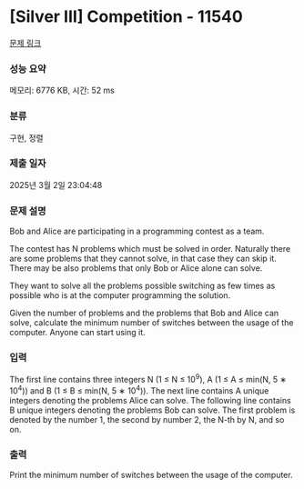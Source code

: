 # [Silver III] Competition - 11540 

[문제 링크](https://www.acmicpc.net/problem/11540) 

### 성능 요약

메모리: 6776 KB, 시간: 52 ms

### 분류

구현, 정렬

### 제출 일자

2025년 3월 2일 23:04:48

### 문제 설명

<p>Bob and Alice are participating in a programming contest as a team.</p>

<p>The contest has N problems which must be solved in order. Naturally there are some problems that they cannot solve, in that case they can skip it. There may be also problems that only Bob or Alice alone can solve.</p>

<p>They want to solve all the problems possible switching as few times as possible who is at the computer programming the solution.</p>

<p>Given the number of problems and the problems that Bob and Alice can solve, calculate the minimum number of switches between the usage of the computer. Anyone can start using it.</p>

### 입력 

 <p>The first line contains three integers N (1 ≤ N ≤ 10<sup>9</sup>), A (1 ≤ A ≤ min(N, 5 ∗ 10<sup>4</sup>)) and B (1 ≤ B ≤ min(N, 5 ∗ 10<sup>4</sup>)). The next line contains A unique integers denoting the problems Alice can solve. The following line contains B unique integers denoting the problems Bob can solve. The first problem is denoted by the number 1, the second by number 2, the N-th by N, and so on.</p>

### 출력 

 <p>Print the minimum number of switches between the usage of the computer.</p>

